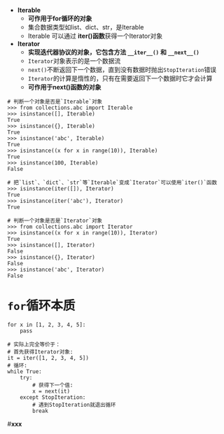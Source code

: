 - **Iterable**
	- **可作用于for循环的对象**
	- 集合数据类型如list、dict、str，是Iterable
	- Iterable 可以通过 **iter()函数**获得一个Iterator对象
- **Iterator**
	- **实现迭代器协议的对象，它包含方法 `__iter__()` 和 `__next__()`**
	- `Iterator`对象表示的是一个数据流
	- `next()`不断返回下一个数据，直到没有数据时抛出`StopIteration`错误
	- `Iterator`的计算是惰性的，只有在需要返回下一个数据时它才会计算
	- **可作用于next()函数的对象**

```
# 判断一个对象是否是`Iterable`对象
>>> from collections.abc import Iterable
>>> isinstance([], Iterable)
True
>>> isinstance({}, Iterable)
True
>>> isinstance('abc', Iterable)
True
>>> isinstance((x for x in range(10)), Iterable)
True
>>> isinstance(100, Iterable)
False

# 把`list`、`dict`、`str`等`Iterable`变成`Iterator`可以使用`iter()`函数
>>> isinstance(iter([]), Iterator)
True
>>> isinstance(iter('abc'), Iterator)
True
```

```
# 判断一个对象是否是`Iterator`对象
>>> from collections.abc import Iterator
>>> isinstance((x for x in range(10)), Iterator)
True
>>> isinstance([], Iterator)
False
>>> isinstance({}, Iterator)
False
>>> isinstance('abc', Iterator)
False
```

# `for`循环本质
```
for x in [1, 2, 3, 4, 5]:
    pass

# 实际上完全等价于：
# 首先获得Iterator对象:
it = iter([1, 2, 3, 4, 5])
# 循环:
while True:
    try:
        # 获得下一个值:
        x = next(it)
    except StopIteration:
        # 遇到StopIteration就退出循环
        break
```

#__xxx__